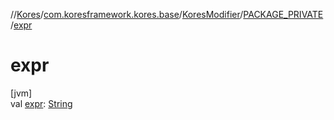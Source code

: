 //[Kores](../../../../index.md)/[com.koresframework.kores.base](../../index.md)/[KoresModifier](../index.md)/[PACKAGE_PRIVATE](index.md)/[expr](expr.md)

# expr

[jvm]\
val [expr](expr.md): [String](https://kotlinlang.org/api/latest/jvm/stdlib/kotlin/-string/index.html)
